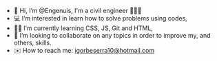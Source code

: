 - 👋 Hi, I’m @Engenuis, I'm a civil engineer 👷🇧🇷
- 💻 I’m interested in learn how to solve problems using codes,
- 👨‍🎓 I’m currently learning CSS, JS, Git and HTML,
- 🔭 I’m looking to collaborate on any topics in order to improve my, and others, skills.
- ✉️ How to reach me: igorbeserra10@hotmail.com
<!--- 
Com esse comentário incial, espero melhorar de forma positiva minha linguagem em códigos!! Vai dar certo!!!
--->

<!---
Engenuis/Engenuis is a ✨ special ✨ repository because its `README.md` (this file) appears on your GitHub profile.
You can click the Preview link to take a look at your changes.
--->

